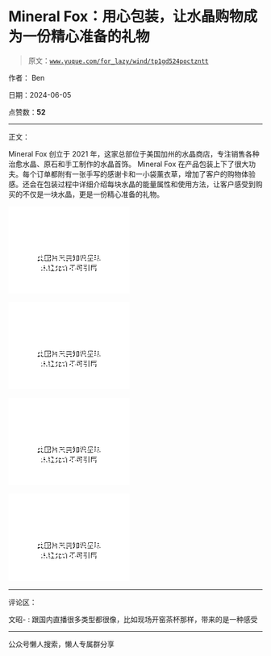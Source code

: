 # Mineral Fox：用心包装，让水晶购物成为一份精心准备的礼物

> 原文：[`www.yuque.com/for_lazy/wind/tp1gd524poctzntt`](https://www.yuque.com/for_lazy/wind/tp1gd524poctzntt)

作者： Ben

日期：2024-06-05

点赞数：**52**

* * *

正文：

Mineral Fox 创立于 2021 年，这家总部位于美国加州的水晶商店，专注销售各种治愈水晶、原石和手工制作的水晶首饰。 Mineral
Fox 在产品包装上下了很大功夫。每个订单都附有一张手写的感谢卡和一小袋薰衣草，增加了客户的购物体验感。还会在包装过程中详细介绍每块水晶的能量属性和使用方法，让客户感受到购买的不仅是一块水晶，更是一份精心准备的礼物。

![](img/a23baa182a720f9d0df43e76b4499ccf.png)

![](img/71cf0b0db34ae14e2bcb6d6ccca1dc99.png)

![](img/7814a03b93cdb13b0abd82f0579bcdfc.png)

![](img/01e82a075141111fdd688e1b41ba57c0.png)

* * *

评论区：

文昭- : 跟国内直播很多类型都很像，比如现场开窑茶杯那样，带来的是一种感受

* * *

公众号懒人搜索，懒人专属群分享